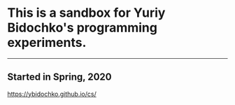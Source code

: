 ﻿# This is a sandbox for Yuriy Bidochko's programming experiments.
---
## Started in Spring, 2020
https://ybidochko.github.io/cs/
